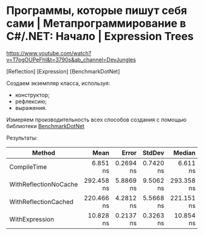 # Программы, которые пишут себя сами | Метапрограммирование в C#/.NET: Начало | Expression Trees

https://www.youtube.com/watch?v=T7ogOUPeFhI&t=3790s&ab_channel=DevJungles

[Reflection] [Expression] [BenchmarkDotNet]

Создаем экземпляр класса, используя:
- конструктор;
- рефлексию;
- выражения.

Измеряем производительность всех способов создания с помощью библиотеки [BenchmarkDotNet](https://github.com/dotnet/BenchmarkDotNet)

Результаты:

|                Method |       Mean |     Error |    StdDev |     Median | Ratio | RatioSD |
|---------------------- |-----------:|----------:|----------:|-----------:|------:|--------:|
|           CompileTime |   6.851 ns | 0.2694 ns | 0.7420 ns |   6.611 ns |  1.00 |    0.00 |
| WithReflectionNoCache | 292.458 ns | 5.8869 ns | 9.5062 ns | 293.358 ns | 43.61 |    4.43 |
|  WithReflectionCached | 220.466 ns | 4.2812 ns | 5.5668 ns | 221.151 ns | 32.98 |    3.24 |
|        WithExpression |  10.828 ns | 0.2137 ns | 0.3263 ns |  10.854 ns |  1.63 |    0.15 |